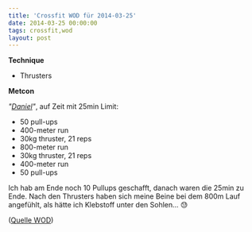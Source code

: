 ```yaml
---
title: 'Crossfit WOD für 2014-03-25'
date: 2014-03-25 00:00:00 
tags: crossfit,wod
layout: post
---
```

**Technique**

* Thrusters

**Metcon**

*"[Daniel][1]"*, auf Zeit mit 25min Limit:

* 50 pull-ups
* 400-meter run
* 30kg thruster, 21 reps
* 800-meter run
* 30kg thruster, 21 reps
* 400-meter run
* 50 pull-ups

Ich hab am Ende noch 10 Pullups geschafft, danach waren die 25min zu Ende. Nach den Thrusters haben sich meine Beine bei dem 800m Lauf angefühlt, als hätte ich Klebstoff unter den Sohlen... :sweat:

([Quelle WOD][0])

[0]: http://www.crossfithh.de/1/post/2014/03/workout-tuesday10.html
[1]: http://www.crossfit.com/mt-archive2/001197.html


